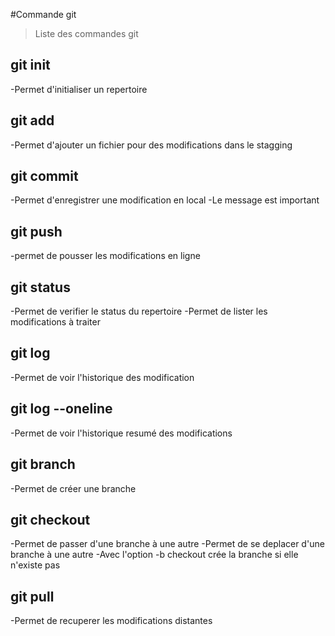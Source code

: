 #Commande git
>Liste des commandes git
## git init
-Permet d'initialiser un repertoire
## git add
-Permet d'ajouter un fichier pour des modifications dans le stagging

## git commit
-Permet d'enregistrer une modification en local
-Le message est important

## git push
-permet de pousser les modifications en ligne

## git status
-Permet de verifier le status du repertoire
-Permet de lister les modifications à traiter

## git log
-Permet de voir l'historique des modification

## git log --oneline
-Permet de voir l'historique resumé des modifications

## git branch
-Permet de créer une branche

## git checkout
-Permet de passer d'une branche à une autre
-Permet de se deplacer d'une branche à une autre
-Avec l'option -b checkout crée la branche si elle n'existe pas

## git pull
-Permet de recuperer les modifications distantes